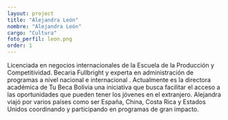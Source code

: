 ```yaml
---
layout: project
title: "Alejandra León"
nombre: "Alejandra León"
cargo: "Cultura"
foto_perfil: leon.png
order: 1
---
```


Licenciada en negocios internacionales de la Escuela de la Producción y Competitividad. Becaria Fullbright y experta en administración de programas a nivel nacional e internacional . Actualmente es la directora académica de Tu Beca Bolivia una iniciativa que busca facilitar el acceso a las oportunidades que pueden tener los jóvenes en el extranjero.
Alejandra viajó por varios países como ser España, China, Costa Rica y Estados Unidos coordinando y participando en programas de gran impacto.